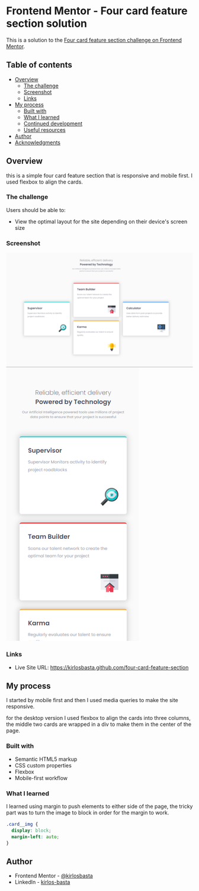 # Frontend Mentor - Four card feature section solution

This is a solution to the [Four card feature section challenge on Frontend Mentor](https://www.frontendmentor.io/challenges/four-card-feature-section-weK1eFYK).

## Table of contents

- [Overview](#overview)
  - [The challenge](#the-challenge)
  - [Screenshot](#screenshot)
  - [Links](#links)
- [My process](#my-process)
  - [Built with](#built-with)
  - [What I learned](#what-i-learned)
  - [Continued development](#continued-development)
  - [Useful resources](#useful-resources)
- [Author](#author)
- [Acknowledgments](#acknowledgments)

## Overview

this is a simple four card feature section that is responsive and mobile first. I used flexbox to align the cards.

### The challenge

Users should be able to:

- View the optimal layout for the site depending on their device's screen size

### Screenshot

![](./images/Screenshot%202024-11-26%20011720.png)
![](./images/Screenshot%202024-11-26%20012226.png)

### Links

- Live Site URL: <https://kirlosbasta.github.com/four-card-feature-section>

## My process

I started by mobile first and then I used media queries to make the site responsive.

for the desktop version I used flexbox to align the cards into three columns, the middle two cards are wrapped in a div to make them in the center of the page.

### Built with

- Semantic HTML5 markup
- CSS custom properties
- Flexbox
- Mobile-first workflow

### What I learned

I learned using margin to push elements to either side of the page, the tricky part was to turn the image to block in order for the margin to work.

```css
.card__img {
  display: block;
  margin-left: auto;
}
```

## Author

- Frontend Mentor - [@kirlosbasta](https://www.frontendmentor.io/profile/kirlosbasta)
- LinkedIn - [kirlos-basta](https://www.linkedin.com/in/kirlos-basta/)
